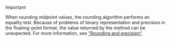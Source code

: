 
> [!IMPORTANT]
>  When rounding midpoint values, the rounding algorithm performs an equality test. Because of problems of binary representation and precision in the floating-point format, the value returned by the method can be unexpected. For more information, see ["Rounding and precision"](/dotnet/api/system.math.round#rounding-and-precision).

